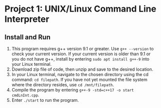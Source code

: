 # Project 1: UNIX/Linux Command Line Interpreter

## Install and Run
1. This program requires g++ version 9.1 or greater. Use ```g++ --version``` to check your current version. If your current version is older than 9.1 or you do not have g++, install by entering ```sudo apt install g++-9``` into your Linux terminal.
2. Download zip file of code, then unzip and save to the desired location.
3. In your Linux terminal, navigate to the chosen directory using the cd command: ```cd filepath```. If you have not yet mounted the file system where the directory resides, use ```cd /mnt/filepath```.
4. Compile the program by entering ```g++-9 -std=c++17 -o start cmdLnInt.cpp```.
5. Enter ```./start``` to run the program.
